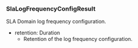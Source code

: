 ### SlaLogFrequencyConfigResult
SLA Domain log frequency configuration.

- retention: Duration
  - Retention of the log frequency configuration.
